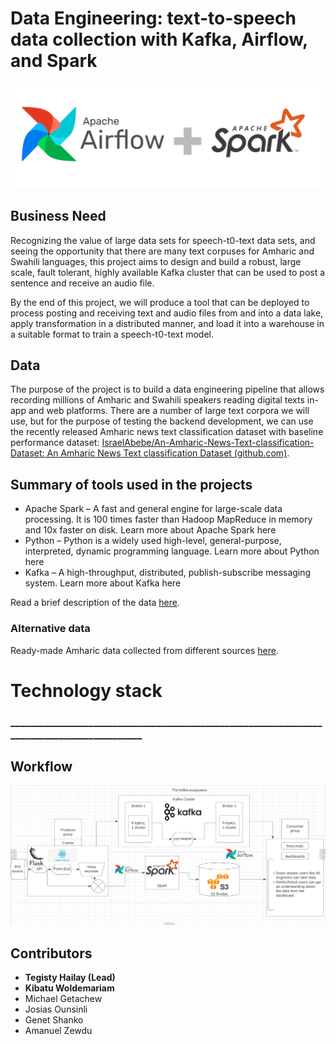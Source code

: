 # Data Engineering: text-to-speech data collection with Kafka, Airflow, and Spark

![](images/airflow_spark.png)

## Business Need
Recognizing the value of large data sets for speech-t0-text data sets, and seeing the opportunity that there are many text corpuses for Amharic and Swahili languages, this project aims to design and build a robust, large scale, fault tolerant, highly available Kafka cluster that can be used to post a sentence and receive an audio file. 

By the end of this project, we will produce a tool that can be deployed to process posting and receiving text and audio files from and into a data lake, apply transformation in a distributed manner, and load it into a warehouse in a suitable format to train a speech-t0-text model.  

## Data
The purpose of the project is to build a data engineering pipeline that allows recording millions of Amharic and Swahili speakers reading digital texts in-app and web platforms. There are a number of large text corpora we will use, but for the purpose of testing the backend development, we can use the recently released Amharic news text classification dataset with baseline performance dataset: [IsraelAbebe/An-Amharic-News-Text-classification-Dataset: An Amharic News Text classification Dataset (github.com)](https://github.com/IsraelAbebe/An-Amharic-News-Text-classification-Dataset).
## Summary of tools used in the projects
- Apache Spark – A fast and general engine for large-scale data processing. It is 100 times faster than Hadoop MapReduce in memory and 10x faster on disk. Learn more about Apache Spark here
- Python – Python is a widely used high-level, general-purpose, interpreted, dynamic programming language. Learn more about Python here
- Kafka – A high-throughput, distributed, publish-subscribe messaging system. Learn more about Kafka here

Read a brief description of the data [here](https://arxiv.org/pdf/2103.05639.pdf).

### Alternative data 
Ready-made Amharic data collected from different sources [here](https://drive.google.com/file/d/1_YLX27TdACjIF1iu8e3t-kkTb1qBlLkO/view?usp=sharing).

# Technology stack



### ___________________________________________________________________________________________

## Workflow
![](images/workflow.png)

## Contributors
- **Tegisty Hailay (Lead)**
- **Kibatu Woldemariam**
- Michael Getachew
- Josias Ounsinli
- Genet Shanko
- Amanuel Zewdu

